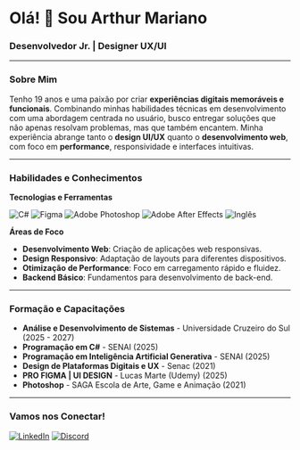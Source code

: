 # Olá! 👋 Sou Arthur Mariano

### Desenvolvedor Jr. | Designer UX/UI

---

### Sobre Mim

Tenho 19 anos e uma paixão por criar **experiências digitais memoráveis e funcionais**. Combinando minhas habilidades técnicas em desenvolvimento com uma abordagem centrada no usuário, busco entregar soluções que não apenas resolvam problemas, mas que também encantem. Minha experiência abrange tanto o **design UI/UX** quanto o **desenvolvimento web**, com foco em **performance**, responsividade e interfaces intuitivas.

---

### Habilidades e Conhecimentos

**Tecnologias e Ferramentas**

![C#](https://img.shields.io/badge/C%23-239120?style=for-the-badge&logo=c-sharp&logoColor=white)
![Figma](https://img.shields.io/badge/Figma-F24E1E?style=for-the-badge&logo=figma&logoColor=white)
![Adobe Photoshop](https://img.shields.io/badge/Adobe%20Photoshop-31A8FF?style=for-the-badge&logo=adobe-photoshop&logoColor=white)
![Adobe After Effects](https://img.shields.io/badge/Adobe%20After%20Effects-9999FF?style=for-the-badge&logo=adobe-after-effects&logoColor=white)
![Inglês](https://img.shields.io/badge/Inglês-Intermediário%2FAvançado-000?style=for-the-badge)

**Áreas de Foco**

* **Desenvolvimento Web**: Criação de aplicações web responsivas.
* **Design Responsivo**: Adaptação de layouts para diferentes dispositivos.
* **Otimização de Performance**: Foco em carregamento rápido e fluidez.
* **Backend Básico**: Fundamentos para desenvolvimento de back-end.

---

### Formação e Capacitações

* **Análise e Desenvolvimento de Sistemas** - Universidade Cruzeiro do Sul (2025 - 2027)
* **Programação em C#** - SENAI (2025)
* **Programação em Inteligência Artificial Generativa** - SENAI (2025)
* **Design de Plataformas Digitais e UX** - Senac (2021)
* **PRO FIGMA | UI DESIGN** - Lucas Marte (Udemy) (2025)
* **Photoshop** - SAGA Escola de Arte, Game e Animação (2021)

---

### Vamos nos Conectar!

[![LinkedIn](https://img.shields.io/badge/LinkedIn-0077B5?style=for-the-badge&logo=linkedin&logoColor=white)](https://www.linkedin.com/in/arthur-mariano-a5a779331/)
[![Discord](https://img.shields.io/badge/Discord-7289DA?style=for-the-badge&logo=discord&logoColor=white)](https://discord.com/channels/@itzz_wolf/)
